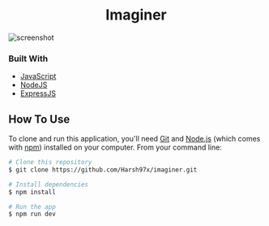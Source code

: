 <!-- Please update value in the {}  -->

<h1 align="center">Imaginer</h1>



![screenshot](https://github.com/Harsh97x/imaginer/blob/main/assests/imaginer-banner-screenshot.png)


### Built With

- [JavaScript](https://developer.mozilla.org/en-US/docs/Web/JavaScript)
- [NodeJS](https://nodejs.org/en/)
- [ExpressJS](https://expressjs.com/)

## How To Use

<!-- Example:  -->

To clone and run this application, you'll need [Git](https://git-scm.com) and [Node.js](https://nodejs.org/en/download/) (which comes with [npm](http://npmjs.com)) installed on your computer. From your command line:

```bash
# Clone this repository
$ git clone https://github.com/Harsh97x/imaginer.git

# Install dependencies
$ npm install

# Run the app
$ npm run dev
